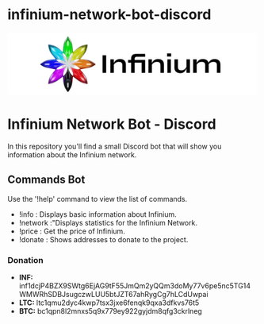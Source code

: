 # infinium-network-bot-discord

![image](https://raw.githubusercontent.com/Infinium-8/brand/master/logo/wordmark/infinium_wordmark_color.png)

# Infinium Network Bot - Discord
In this repository you'll find a small Discord bot that will show you information about the Infinium network.

## Commands Bot
Use the '!help' command to view the list of commands.

  -  !info : Displays basic information about Infinium.
  -  !network :"Displays statistics for the Infinium Network.
  -  !price : Get the price of Infinium.
  -  !donate : Shows addresses to donate to the project.

### Donation 
- **INF:** inf1dcjP4BZX9SWtg6EjAG9tF55JmQm2yQQm3doMy77v6pe5nc5TG14WMWRhSDBJsugczwLUU5btJZT67ahRygCg7hLCdUwpai
- **LTC:** ltc1qmu2dyc4kwp7tsx3jxe6fenqk9qxa3dfkvs76t5
- **BTC:** bc1qpn8l2mnxs5q9x779ey922gyjdm8qfg3ckrlneg

